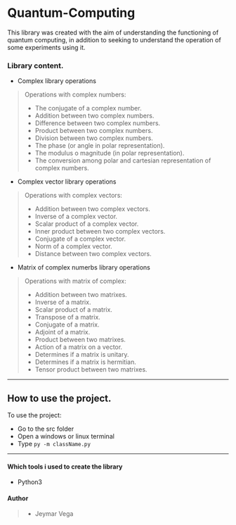 # Quantum-Computing
This library was created with the aim of understanding the functioning of quantum computing, in addition to seeking to understand the operation of some experiments using it.


### Library content. 

- Complex library operations
> Operations with complex numbers:
> - The conjugate of a complex number.
> - Addition between two complex numbers.
> - Difference between two complex numbers.
> - Product between two complex numbers.
> - Division between two complex numbers.
>  - The phase (or angle in polar representation).
>  - The modulus o magnitude (in polar representation).
>  - The conversion among polar and cartesian representation of complex numbers.

- Complex vector library operations
> Operations with complex vectors:
> - Addition between two complex vectors.
> - Inverse of a complex vector.
> - Scalar product of a complex vector.
> - Inner product between two complex vectors.
> - Conjugate of a complex vector.
> - Norm of a complex vector.
> - Distance between two complex vectors.

- Matrix of complex numerbs library operations
> Operations with matrix of complex:
> - Addition between two matrixes.
> - Inverse of a matrix.
> - Scalar product of a matrix.
> - Transpose of a matrix.
> - Conjugate of a matrix.
> - Adjoint of a matrix.
> - Product between two matrixes.
> - Action of a matrix on a vector.
> - Determines if a matrix is unitary.
> - Determines if a matrix is hermitian.
> - Tensor product between two matrixes.

---
## How to use the project.
 To use the project:
 - Go to the src folder
 - Open a windows or linux terminal
 - Type  `py -m className.py`
---
#### Which tools i used to create the library
- Python3

#### Author
> - Jeymar Vega
